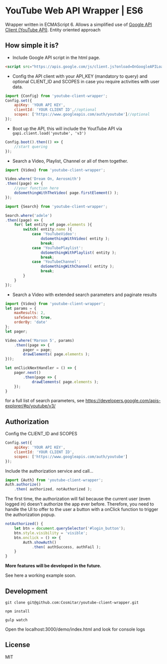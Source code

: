 # YouTube Web API Wrapper | ES6
Wrapper written in ECMAScript 6. Allows a simplified use of [Google API Client (YouTube API)](https://developers.google.com/api-client-library/javascript/).
Entity oriented approach

## How simple it is?
- Include Google API script in the html page.
```html
<script src="https://apis.google.com/js/client.js?onload=OnGoogleAPILoadCallback"></script>
```
- Config the API client with your API_KEY (mandatory to query) and optional CLIENT_ID and SCOPES in case you require activities with user data.
```javascript
import {Config} from 'youtube-client-wrapper';
Config.set({
    apiKey: 'YOUR API KEY',
    clientId: 'YOUR CLIENT ID',//optional
    scopes: ['https://www.googleapis.com/auth/youtube']//optional
});
```
- Boot up the API, this will include the YoutTube API vía ``` gapi.client.load('youtube', 'v3')```
```javascript
Config.boot().then(() => {
    //start quering 
});
```
- Search a Video, Playlist, Channel or all of them together.
```javascript
import {Video} from 'youtube-client-wrapper';

Video.where('Dream On, Aerosmith')
.then((page) => {
    //your function here
    doSomethingWithTheVideo( page.firstElement() );
});
```
```javascript
import {Search} from 'youtube-client-wrapper';

Search.where('adele')
.then((page) => {
    for( let entity of page.elements ){
        switch( entity.name ){
            case 'YouTubeVideo':
                doSomethingWithVideo( entity );
                break;
            case 'YouTubePlaylist':
                doSomethingWithPlaylist( entity );
                break;
            case 'YouTubeChannel':
                doSomethingWithChannel( entity );
                break;
        }
    }
});
```
- Search a Video with extended search parameters and paginate results
```javascript
import {Video} from 'youtube-client-wrapper';
let params = {
    maxResults: 2,
    safeSearch: true,
    orderBy: 'date'
};
let pager;

Video.where('Maroon 5', params)
    .then((page => {
        pager = page;
        drawElements( page.elements );
}));

let onClickNextHandler = () => {
    pager.next()
        .then(page => {
            drawElements( page.elements );
    });
}
```
for a full list of search parameters, see https://developers.google.com/apis-explorer/#p/youtube/v3/

## Authorization
Config the CLIENT_ID and SCOPES
```javascript
Config.set({
    apiKey: 'YOUR API KEY',
    clientId: 'YOUR CLIENT ID',
    scopes: ['https://www.googleapis.com/auth/youtube']
});
```
Include the authorization service and call...
```javascript
import {Auth} from 'youtube-client-wrapper';
Auth.authorize()
    .then( authorized, notAuthorized );
```
The first time, the authorization will fail because the current user (even logged in) doesn't authorize the app ever before.
Therefore, you need to handle the UI to offer to the user a button with a onClick function to trigger the authorization popup.
```javascript
notAuthorized() {
    let btn = document.querySelector('#login_button');
    btn.style.visibility = 'visible';
    btn.onclick = () => {
        Auth.showAuth()
            .then( authSuccess, authFail );
    }
}
```
**More features will be developed in the future.**

See here a working example soon.

## Development
```git clone git@github.com:Cosmitar/youtube-client-wrapper.git```

```npm install```

```gulp watch```

Open the localhost:3000/demo/index.html and look for console logs

## License
MIT
